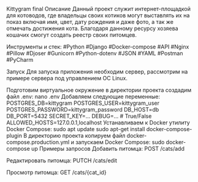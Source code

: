 Kittygram final
Описание
Данный проект служит интернет-площадкой для котоводов, где владельцы своих котиков могут выставлять их на показ включая имя, цвет, дату рождения и даже фото, а так же отмечать достижения кота. Благодаря данному ресурсу хозяева кошачих смогут создать реестр своих питомцев.

Инструменты и стек: #Python #Django #Docker-compose #API #Nginx #Pillow #Djoser #Gunicorn #Python-dotenv #JSON #YAML #Postman #PyCharm

Запуск
Для запуска приложения необходим сервер, рассмотрим на примере сервера под управлением ОС Linux.

Подготовим виртуальное окружение в директории проекта создадим файл .env:
nano .env
Добавляем следующие переменные:
POSTGRES_DB=kittygram
POSTGRES_USER=kittygram_user
POSTGRES_PASSWORD=kittygram_password
DB_HOST=db
DB_PORT=5432
SECRET_KEY=...
DEBUG=... # True/False
ALLOWED_HOSTS=127.0.0.1,localhost
Устанавливаем к Docker утилиту Docker Compose:
sudo apt update
sudo apt-get install docker-compose-plugin 
В директорию проекта копируем файл docker-compose.production.yml и запускаем Docker Compose:
sudo docker-compose up
Примеры запросов
Добавить питомца: POST /cats/add

Редактировать питомца: PUTCH /cats/edit

Просмотр питомца: GET /cats/{cat_id}
